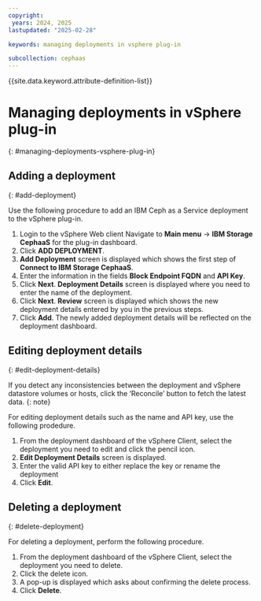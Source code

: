 ```yaml
---
copyright:
 years: 2024, 2025
lastupdated: "2025-02-28"

keywords: managing deployments in vsphere plug-in

subcollection: cephaas
---
```



{{site.data.keyword.attribute-definition-list}}

# Managing deployments in vSphere plug-in
{: #managing-deployments-vsphere-plug-in}

## Adding a deployment
{: #add-deployment}

Use the following procedure to add an IBM Ceph as a Service deployment to the vSphere plug-in.

1.	Login to the vSphere Web client Navigate to **Main menu** -> **IBM Storage CephaaS** for the plug-in dashboard.
2. Click **ADD DEPLOYMENT**. 
3. **Add Deployment** screen is displayed which shows the first step of **Connect to IBM Storage CephaaS**.
4. Enter the information in the fields **Block Endpoint FQDN** and **API Key**.
5. Click **Next**. **Deployment Details** screen is displayed where you need to enter the name of the deployment.
6. Click **Next**. **Review** screen is displayed which shows the new deployment details entered by you in the previous steps.
7. Click **Add**. The newly added deployment details will be reflected on the deployment dashboard.

## Editing deployment details
{: #edit-deployment-details}

If you detect any inconsistencies between the deployment and vSphere datastore volumes or hosts, click the ‘Reconcile’ button to fetch the latest data.
{: note}

For editing deployment details such as the name and API key, use the following prodedure.

1. From the deployment dashboard of the vSphere Client, select the deployment you need to edit and click the pencil icon.
2. **Edit Deployment Details** screen is displayed. 
3. Enter the valid API key to either replace the key or rename the deployment 
4. Click **Edit**. 

## Deleting a deployment
{: #delete-deployment}

For deleting a deployment, perform the following procedure.

1. From the deployment dashboard of the vSphere Client, select the deployment you need to delete.
2. Click the delete icon. 
3. A pop-up is displayed which asks about confirming the delete process.
4. Click **Delete**.
